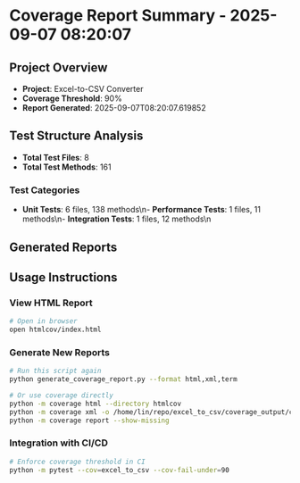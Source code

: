 # Coverage Report Summary - 2025-09-07 08:20:07

## Project Overview
- **Project**: Excel-to-CSV Converter
- **Coverage Threshold**: 90%
- **Report Generated**: 2025-09-07T08:20:07.619852

## Test Structure Analysis
- **Total Test Files**: 8
- **Total Test Methods**: 161

### Test Categories
- **Unit Tests**: 6 files, 138 methods\n- **Performance Tests**: 1 files, 11 methods\n- **Integration Tests**: 1 files, 12 methods\n
## Generated Reports

## Usage Instructions

### View HTML Report
```bash
# Open in browser
open htmlcov/index.html
```

### Generate New Reports
```bash
# Run this script again
python generate_coverage_report.py --format html,xml,term

# Or use coverage directly
python -m coverage html --directory htmlcov
python -m coverage xml -o /home/lin/repo/excel_to_csv/coverage_output/coverage.xml
python -m coverage report --show-missing
```

### Integration with CI/CD
```bash
# Enforce coverage threshold in CI
python -m pytest --cov=excel_to_csv --cov-fail-under=90
```
